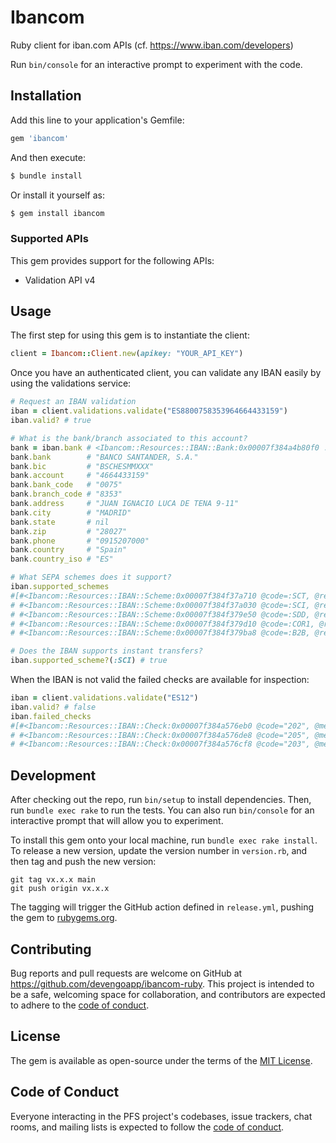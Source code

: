 # Ibancom

Ruby client for iban.com APIs (cf. <https://www.iban.com/developers>)

Run `bin/console` for an interactive prompt to experiment with the code.

## Installation

Add this line to your application's Gemfile:

```ruby
gem 'ibancom'
```

And then execute:

```sh
$ bundle install
```

Or install it yourself as:

```sh
$ gem install ibancom
```

### Supported APIs

This gem provides support for the following APIs:

- Validation API v4

## Usage

The first step for using this gem is to instantiate the client:

```rb
client = Ibancom::Client.new(apikey: "YOUR_API_KEY")
```

Once you have an authenticated client, you can validate any IBAN easily by using the validations service:

```rb
# Request an IBAN validation
iban = client.validations.validate("ES8800758353964664433159")
iban.valid? # true

# What is the bank/branch associated to this account?
bank = iban.bank # <Ibancom::Resources::IBAN::Bank:0x00007f384a4b80f0 ...
bank.bank        # "BANCO SANTANDER, S.A."
bank.bic         # "BSCHESMMXXX"
bank.account     # "4664433159"
bank.bank_code   # "0075"
bank.branch_code # "8353"
bank.address     # "JUAN IGNACIO LUCA DE TENA 9-11"
bank.city        # "MADRID"
bank.state       # nil
bank.zip         # "28027"
bank.phone       # "0915207000"
bank.country     # "Spain"
bank.country_iso # "ES"

# What SEPA schemes does it support?
iban.supported_schemes
#[#<Ibancom::Resources::IBAN::Scheme:0x00007f384f37a710 @code=:SCT, @response=nil, @supported="YES">,
# #<Ibancom::Resources::IBAN::Scheme:0x00007f384f37a030 @code=:SCI, @response=nil, @supported="YES">,
# #<Ibancom::Resources::IBAN::Scheme:0x00007f384f379e50 @code=:SDD, @response=nil, @supported="YES">,
# #<Ibancom::Resources::IBAN::Scheme:0x00007f384f379d10 @code=:COR1, @response=nil, @supported="YES">,
# #<Ibancom::Resources::IBAN::Scheme:0x00007f384f379ba8 @code=:B2B, @response=nil, @supported="YES">]

# Does the IBAN supports instant transfers?
iban.supported_scheme?(:SCI) # true
```

When the IBAN is not valid the failed checks are available for inspection:

```rb
iban = client.validations.validate("ES12")
iban.valid? # false
iban.failed_checks
#[#<Ibancom::Resources::IBAN::Check:0x00007f384a576eb0 @code="202", @message="IBAN Check digit not correct", @response=nil, @type=:iban>,
# #<Ibancom::Resources::IBAN::Check:0x00007f384a576de8 @code="205", @message="IBAN structure is not correct", @response=nil, @type=:structure>,
# #<Ibancom::Resources::IBAN::Check:0x00007f384a576cf8 @code="203", @message="IBAN Length is not correct. Spain IBAN must be 24 characters long.", @response=nil, @type=:length>]
```

## Development

After checking out the repo, run `bin/setup` to install dependencies. Then, run `bundle exec rake` to run the tests. You can also run `bin/console` for an interactive prompt that will allow you to experiment.

To install this gem onto your local machine, run `bundle exec rake install`. To release a new version, update the version number in `version.rb`, and then tag and push the new version:

```git
git tag vx.x.x main
git push origin vx.x.x
```

The tagging will trigger the GitHub action defined in `release.yml`, pushing the gem to [rubygems.org](https://rubygems.org).

## Contributing

Bug reports and pull requests are welcome on GitHub at <https://github.com/devengoapp/ibancom-ruby>. This project is intended to be a safe, welcoming space for collaboration, and contributors are expected to adhere to the [code of conduct](https://github.com/devengoapp/ibancom-ruby/blob/main/CODE_OF_CONDUCT.md).

## License

The gem is available as open-source under the terms of the [MIT License](https://opensource.org/licenses/MIT).

## Code of Conduct

Everyone interacting in the PFS project's codebases, issue trackers, chat rooms, and mailing lists is expected to follow the [code of conduct](https://github.com/devengoapp/ibancom-ruby/blob/main/CODE_OF_CONDUCT.md).

